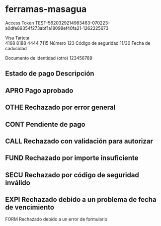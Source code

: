 # ferramas-masagua
Access Token
TEST-5620329214983463-070223-a0dfe89354f273abf1a18098ef40fa21-1262225673

Visa  Tarjeta			
4168 8188 4444 7115  Número
123     Código de seguridad
11/30  Fecha de caducidad 


Documento de identidad
(otro) 123456789 


Estado de pago	Descripción	
-
APRO  Pago aprobado
-
OTHE Rechazado por error general
-
CONT Pendiente de pago
-
CALL Rechazado con validación para autorizar
-
FUND Rechazado por importe insuficiente
-
SECU Rechazado por código de seguridad inválido
-
EXPI Rechazado debido a un problema de fecha de vencimiento
-
FORM Rechazado debido a un error de formulario
